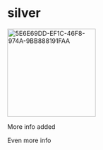 # silver
<img width="200" alt="5E6E69DD-EF1C-46F8-974A-9BB888191FAA" src="https://user-images.githubusercontent.com/12631178/129135756-69581640-c7da-4e2f-afa9-04691663775f.png">

More info added

Even more info
